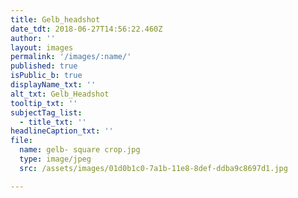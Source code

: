 ```yaml
---
title: Gelb_headshot
date_tdt: 2018-06-27T14:56:22.460Z
author: ''
layout: images
permalink: '/images/:name/'
published: true
isPublic_b: true
displayName_txt: ''
alt_txt: Gelb_Headshot
tooltip_txt: ''
subjectTag_list:
  - title_txt: ''
headlineCaption_txt: ''
file:
  name: gelb- square crop.jpg
  type: image/jpeg
  src: /assets/images/01d0b1c0-7a1b-11e8-8def-ddba9c8697d1.jpg

---
```


